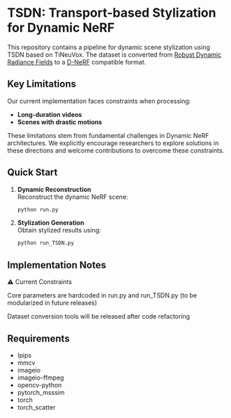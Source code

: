 # TSDN: Transport-based Stylization for Dynamic NeRF

This repository contains a pipeline for dynamic scene stylization using TSDN based on TiNeuVox. The dataset is converted from [Robust Dynamic Radiance Fields](https://dynamic-nerf.github.io/) to a [D-NeRF](https://www.albertpumarola.com/research/D-NeRF/index.html) compatible format.

## Key Limitations
Our current implementation faces constraints when processing:
- **Long-duration videos** 
- **Scenes with drastic motions**

These limitations stem from fundamental challenges in Dynamic NeRF architectures. We explicitly encourage researchers to explore solutions in these directions and welcome contributions to overcome these constraints.

## Quick Start
1. **Dynamic Reconstruction**  
   Reconstruct the dynamic NeRF scene:
   ```bash
   python run.py
1. **Stylization Generation**  
   Obtain stylized results using:
   ```bash
   python run_TSDN.py
## Implementation Notes
⚠️ Current Constraints

Core parameters are hardcoded in run.py and run_TSDN.py (to be modularized in future releases)

Dataset conversion tools will be released after code refactoring

## Requirements
* lpips
* mmcv
* imageio
* imageio-ffmpeg
* opencv-python
* pytorch_msssim
* torch
* torch_scatter
